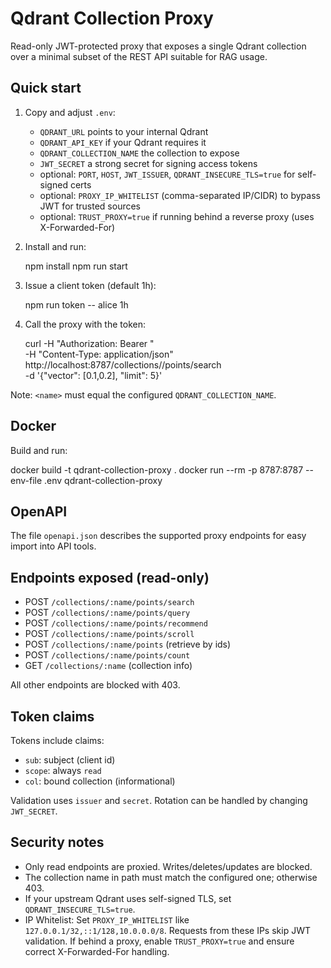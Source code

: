 # Qdrant Collection Proxy

Read-only JWT-protected proxy that exposes a single Qdrant collection over a minimal subset of the REST API suitable for RAG usage.

## Quick start

1. Copy and adjust `.env`:

   - `QDRANT_URL` points to your internal Qdrant
   - `QDRANT_API_KEY` if your Qdrant requires it
   - `QDRANT_COLLECTION_NAME` the collection to expose
   - `JWT_SECRET` a strong secret for signing access tokens
   - optional: `PORT`, `HOST`, `JWT_ISSUER`, `QDRANT_INSECURE_TLS=true` for self-signed certs
   - optional: `PROXY_IP_WHITELIST` (comma-separated IP/CIDR) to bypass JWT for trusted sources
   - optional: `TRUST_PROXY=true` if running behind a reverse proxy (uses X-Forwarded-For)

2. Install and run:

   npm install
   npm run start

3. Issue a client token (default 1h):

   npm run token -- alice 1h

4. Call the proxy with the token:

   curl -H "Authorization: Bearer <TOKEN>" \
     -H "Content-Type: application/json" \
     http://localhost:8787/collections/<name>/points/search \
     -d '{"vector": [0.1,0.2], "limit": 5}'

Note: `<name>` must equal the configured `QDRANT_COLLECTION_NAME`.

## Docker

Build and run:

   docker build -t qdrant-collection-proxy .
   docker run --rm -p 8787:8787 --env-file .env qdrant-collection-proxy

## OpenAPI

The file `openapi.json` describes the supported proxy endpoints for easy import into API tools.

## Endpoints exposed (read-only)

- POST `/collections/:name/points/search`
- POST `/collections/:name/points/query`
- POST `/collections/:name/points/recommend`
- POST `/collections/:name/points/scroll`
- POST `/collections/:name/points` (retrieve by ids)
- POST `/collections/:name/points/count`
- GET  `/collections/:name` (collection info)

All other endpoints are blocked with 403.

## Token claims

Tokens include claims:

- `sub`: subject (client id)
- `scope`: always `read`
- `col`: bound collection (informational)

Validation uses `issuer` and `secret`. Rotation can be handled by changing `JWT_SECRET`.

## Security notes

- Only read endpoints are proxied. Writes/deletes/updates are blocked.
- The collection name in path must match the configured one; otherwise 403.
- If your upstream Qdrant uses self-signed TLS, set `QDRANT_INSECURE_TLS=true`.
 - IP Whitelist: Set `PROXY_IP_WHITELIST` like `127.0.0.1/32,::1/128,10.0.0.0/8`. Requests from these IPs skip JWT validation. If behind a proxy, enable `TRUST_PROXY=true` and ensure correct X-Forwarded-For handling.
